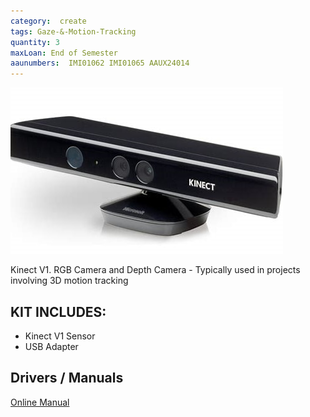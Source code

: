 ```yaml
---
category:  create
tags: Gaze-&-Motion-Tracking
quantity: 3
maxLoan: End of Semester
aaunumbers:  IMI01062 IMI01065 AAUX24014
---
```

![RGB Depth Camera Kinect V1](/assets/images/equip/kinectV1.jpg)

Kinect V1. RGB Camera and Depth Camera - Typically used in projects involving 3D motion tracking
## KIT INCLUDES:
-  Kinect V1 Sensor 
-  USB Adapter

## Drivers / Manuals
[Online Manual](https://www.manua.ls/microsoft/xbox-360-kinect-sensor/manual)



